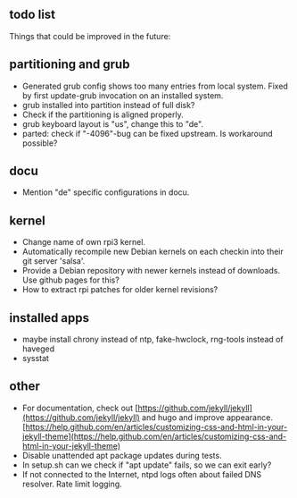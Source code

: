 ## todo list

Things that could be improved in the future:


partitioning and grub
---------------------

- Generated grub config shows too many entries from local system.
  Fixed by first update-grub invocation on an installed system.
- grub installed into partition instead of full disk?
- Check if the partitioning is aligned properly.
- grub keyboard layout is "us", change this to "de".
- parted: check if "-4096"-bug can be fixed upstream. Is workaround possible?


docu
----

- Mention "de" specific configurations in docu.


kernel
------

- Change name of own rpi3 kernel.
- Automatically recompile new Debian kernels on each checkin into their
  git server 'salsa'.
- Provide a Debian repository with newer kernels instead of downloads.
  Use github pages for this?
- How to extract rpi patches for older kernel revisions?


installed apps
--------------

- maybe install chrony instead of ntp, fake-hwclock, rng-tools instead of haveged
- sysstat


other
-----

- For documentation, check out [https://github.com/jekyll/jekyll](https://github.com/jekyll/jekyll) and hugo
  and improve appearance.
  [https://help.github.com/en/articles/customizing-css-and-html-in-your-jekyll-theme](https://help.github.com/en/articles/customizing-css-and-html-in-your-jekyll-theme)
- Disable unattended apt package updates during tests.
- In setup.sh can we check if "apt update" fails, so we can exit early?
- If not connected to the Internet, ntpd logs often about failed DNS resolver. Rate limit logging.

